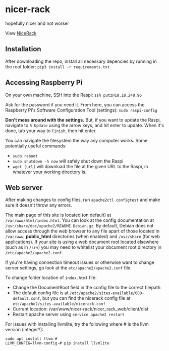# nicer-rack

hopefully nicer and not worser

View [NiceRack](nicerack.mit.edu:3000)

## Installation

After downloading the repo, install all necessary depencies by running in the root folder:
`pip3 install -r requirements.txt`

## Accessing Raspberry Pi

On your own machine, SSH into the Raspi: `ssh putz@18.18.248.96`

Ask for the password if you need it. From here, you can access the Raspberry Pi's Software Configuration Tool (settings): `sudo raspi-config`

**Don't mess around with the settings.** But, if you want to update the Raspi, navigate to `8 Update` using the arrow keys, and hit enter to update. When it's done, tab your way to `Finish`, then hit enter.

You can navigate the filesystem the way any computer works. Some potentially useful commands:
* `sudo reboot`
* `sudo shutdown -h now` will safely shut down the Raspi
* `wget [url]` will download the file at the given URL to the Raspi, in whatever your working directory is.

## Web server

After making changes to config files, run `apache2ctl configtest` and make sure it doesn't throw any errors.

The main page of this site is located (on default) at `/var/www/html/index.html`. You can look at the config documentation at `/usr/share/doc/apache2/README.Debian.gz`. By default, Debian does not allow access through the web browser to any file apart of those located in `/var/www`, **public_html** directories (when enabled) and `/usr/share` (for web applications). If your site is using a web document root located elsewhere (such as in `/srv`) you may need to whitelist your document root directory in `/etc/apache2/apache2.conf`.

If you're having connection timeout issues or otherwise want to change server settings, go look at the `etc/apache2/apache2.conf` file.

To change folder location of `index.html` file:
* Change the DocumentRoot field in the config file to the correct filepath
* The default config file is at `/etc/apache2/sites-available/000-default.conf`, but you can find the nicerack config file at `etc/apache2/sites-available/nicerack.conf`
* Current location: /var/www/nicer-rack/nicer_rack_web/client/dist
* Restart apache server using `service apache2 restart`

For issues with installing llvmlite, try the following where # is the llvm version (integer?):
```
sudo apt install llvm-#
LLVM_CONFIG=llvm-config-# pip install llvmlite
```
